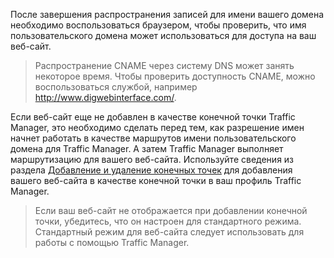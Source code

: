 После завершения распространения записей для имени вашего домена необходимо воспользоваться браузером, чтобы проверить, что имя пользовательского домена может использоваться для доступа на ваш веб-сайт.

> Распространение CNAME через систему DNS может занять некоторое время. Чтобы проверить доступность CNAME, можно воспользоваться службой, например <http://www.digwebinterface.com/>.

Если веб-сайт еще не добавлен в качестве конечной точки Traffic Manager, это необходимо сделать перед тем, как разрешение имен начнет работать в качестве маршрутов имени пользовательского домена для Traffic Manager. А затем Traffic Manager выполняет маршрутизацию для вашего веб-сайта. Используйте сведения из раздела [Добавление и удаление конечных точек][Добавление и удаление конечных точек] для добавления вашего веб-сайта в качестве конечной точки в ваш профиль Traffic Manager.

> Если ваш веб-сайт не отображается при добавлении конечной точки, убедитесь, что он настроен для стандартного режима. Стандартный режим для веб-сайта следует использовать для работы с помощью Traffic Manager.

  [Добавление и удаление конечных точек]: http://msdn.microsoft.com/ru-ru/library/windowsazure/hh744839.aspx
